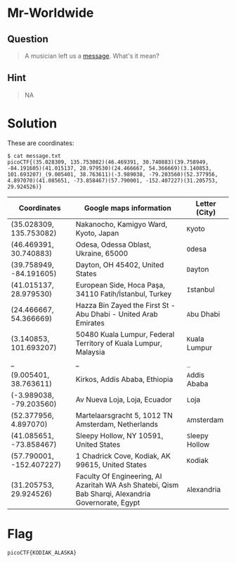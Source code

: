 # Mr-Worldwide
## Question
>A musician left us a [message](files/message.txt). What's it mean?

## Hint
>NA

# Solution
These are coordinates:
~~~~
$ cat message.txt 
picoCTF{(35.028309, 135.753082)(46.469391, 30.740883)(39.758949, -84.191605)(41.015137, 28.979530)(24.466667, 54.366669)(3.140853, 101.693207)_(9.005401, 38.763611)(-3.989038, -79.203560)(52.377956, 4.897070)(41.085651, -73.858467)(57.790001, -152.407227)(31.205753, 29.924526)}
~~~~

| Coordinates | Google maps information | Letter (City) |
|---|---|---|
| (35.028309, 135.753082) | Nakanocho, Kamigyo Ward, Kyoto, Japan | `K`yoto |
| (46.469391, 30.740883) | Odesa, Odessa Oblast, Ukraine, 65000 | `O`desa |
| (39.758949, -84.191605) | Dayton, OH 45402, United States | `D`ayton |
| (41.015137, 28.979530) | European Side, Hoca Paşa, 34110 Fatih/İstanbul, Turkey | `I`stanbul |
| (24.466667, 54.366669) | Hazza Bin Zayed the First St - Abu Dhabi - United Arab Emirates | `A`bu Dhabi |
| (3.140853, 101.693207) | 50480 Kuala Lumpur, Federal Territory of Kuala Lumpur, Malaysia | `K`uala Lumpur |
| _ | _ | `_` |
| (9.005401, 38.763611) | Kirkos, Addis Ababa, Ethiopia | `A`ddis Ababa |
| (-3.989038, -79.203560) | Av Nueva Loja, Loja, Ecuador | `L`oja |
| (52.377956, 4.897070) | Martelaarsgracht 5, 1012 TN Amsterdam, Netherlands | `A`msterdam |
| (41.085651, -73.858467) | Sleepy Hollow, NY 10591, United States | `S`leepy Hollow |
| (57.790001, -152.407227) | 1 Chadrick Cove, Kodiak, AK 99615, United States | `K`odiak |
| (31.205753, 29.924526) | Faculty Of Engineering, Al Azaritah WA Ash Shatebi, Qism Bab Sharqi, Alexandria Governorate, Egypt | `A`lexandria |


# Flag
`picoCTF{KODIAK_ALASKA}`
